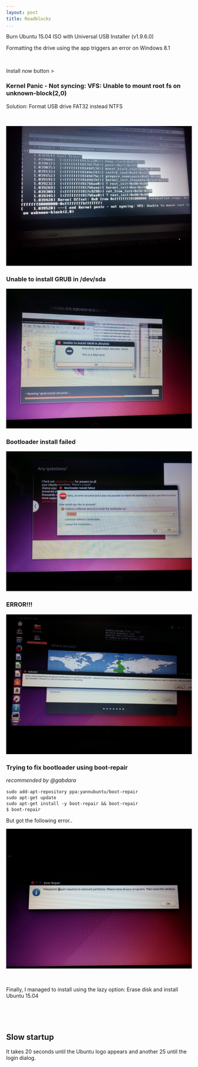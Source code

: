 ```yaml
---
layout: post
title: Roadblocks
...
```


Burn Ubuntu 15.04 ISO with Universal USB Installer (v1.9.6.0)

Formatting the drive using the app triggers an error on Windows 8.1

 

Install now button \>

### Kernel Panic - Not syncing: VFS: Unable to mount root fs on unknown-block(2,0)

Solution: Format USB drive FAT32 instead NTFS

 

![](<../images/2015-06-08%2002.47.40.jpg>)

### Unable to install GRUB in /dev/sda

![](<../images/2015-06-08%2010.58.32.jpg>)

### Bootloader install failed

![](<../images/2015-06-08%2011.00.16.jpg>)

### ERROR!!!

![](<../images/2015-06-08%2016.02.09.jpg>)

### Trying to fix bootloader using boot-repair

*recommended by \@gabdara*

~~~~~~~~~~~~~~~~~~~~~~~~~~~~~~~~~~~~~~~~~~~~~~~~~~~~~~~~~~~~~~~~~~~~~~~~~~~~~~~~
sudo add-apt-repository ppa:yannubuntu/boot-repair
sudo apt-get update
sudo apt-get install -y boot-repair && boot-repair
$ boot-repair
~~~~~~~~~~~~~~~~~~~~~~~~~~~~~~~~~~~~~~~~~~~~~~~~~~~~~~~~~~~~~~~~~~~~~~~~~~~~~~~~

But got the following error..

![](<../images/2015-06-08%2015.04.23.jpg>)

 

Finally, I managed to install using the lazy option: Erase disk and install
Ubuntu 15.04

 

 

Slow startup
------------

It takes 20 seconds until the Ubuntu logo appears and another 25 until the login
dialog.
